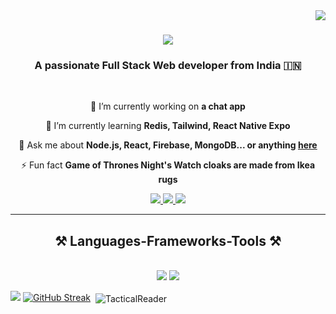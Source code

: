<img align="right" src="https://visitor-badge.laobi.icu/badge?page_id=TacticalReader.TacticalReader" />

<h1 align="center">
    <img src="https://readme-typing-svg.herokuapp.com/?font=Righteous&size=35&center=true&vCenter=true&width=500&height=70&duration=4000&lines=Hi+There!+👋;+I'm+Tanmay+Srivastava!;" />
</h1>

<h3 align="center">A passionate Full Stack Web developer from India 🇮🇳 </h3>
<br/>

<div align="center">

 🔭 I’m currently working on **a chat app**

 🌱 I’m currently learning **Redis, Tailwind, React Native Expo**

💬 Ask me about **Node.js, React, Firebase, MongoDB... or anything [here](https://github.com/TacticalReader/TacticalReader/issues)**

⚡ Fun fact **Game of Thrones Night's Watch cloaks are made from Ikea rugs**

 </div>

 <div align="center"> 
  <a href="mailto:srivastavatanmay561@gmail.com">
    <img src="https://img.shields.io/badge/Gmail-333333?style=for-the-badge&logo=gmail&logoColor=red" />
  </a>
  <a href="https://in.linkedin.com/in/yash-srivastava-428928227" target="_blank">
    <img src="https://img.shields.io/badge/LinkedIn-0077B5?style=for-the-badge&logo=linkedin&logoColor=white" target="_blank" />
  </a>
  <a href="https://github.com/TacticalReader" target="_blank">
     <img src="https://img.shields.io/badge/Portfolio-FF5722?style=for-the-badge&logo=todoist&logoColor=white" target="_blank" /> <!-- sqlite, safari, google-chrome are other good icon options -->
  </a>
</div>


 <hr/>
 
<h2 align="center">⚒️ Languages-Frameworks-Tools ⚒️</h2>
<br/>
<div align="center">
      <img src="https://skillicons.dev/icons?i=react,bootstrap,mui,html,css,vscode,github,figma,tailwind,git,r" />
    <img src="https://skillicons.dev/icons?i=nodejs,python,javascript,typescript,firebase,mongodb,c,java,nextjs,mysql,flask" />
    <br>
</div>

![](https://github-readme-stats.vercel.app/api/top-langs/?username=TacticalReader&theme=dark&hide_border=false&include_all_commits=false&count_private=false&layout=compact)
[![GitHub Streak](http://github-readme-streak-stats.herokuapp.com?user=TacticalReader&theme=dark&background=000000)](https://git.io/streak-stats)
&nbsp;<img align="center" src="https://github-readme-stats.vercel.app/api?username=TacticalReader&show_icons=true&locale=en&bg_color=000000&text_color=ffffff&title_color=ffffff" alt="TacticalReader" /></p>
